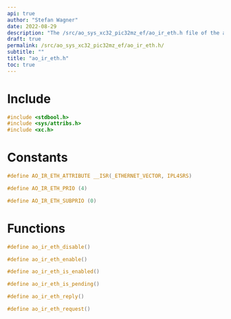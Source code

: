```yaml
---
api: true
author: "Stefan Wagner"
date: 2022-08-29
description: "The /src/ao_sys_xc32_pic32mz_ef/ao_ir_eth.h file of the ao real-time operating system."
draft: true
permalink: /src/ao_sys_xc32_pic32mz_ef/ao_ir_eth.h/
subtitle: ""
title: "ao_ir_eth.h"
toc: true
---
```


# Include

```c
#include <stdbool.h>
#include <sys/attribs.h>
#include <xc.h>
```

# Constants

```c
#define AO_IR_ETH_ATTRIBUTE __ISR(_ETHERNET_VECTOR, IPL4SRS)
```

```c
#define AO_IR_ETH_PRIO (4)
```

```c
#define AO_IR_ETH_SUBPRIO (0)
```

# Functions

```c
#define ao_ir_eth_disable()
```

```c
#define ao_ir_eth_enable()
```

```c
#define ao_ir_eth_is_enabled()
```

```c
#define ao_ir_eth_is_pending()
```

```c
#define ao_ir_eth_reply()
```

```c
#define ao_ir_eth_request()
```

